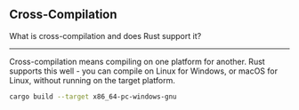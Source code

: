 ## Cross-Compilation

What is cross-compilation and does Rust support it?

---

Cross-compilation means compiling on one platform for another. Rust supports this well - you can compile on Linux for Windows, or macOS for Linux, without running on the target platform.

```bash
cargo build --target x86_64-pc-windows-gnu
```

